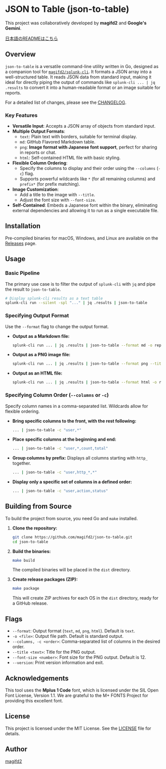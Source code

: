 # **JSON to Table (json-to-table)**

This project was collaboratively developed by **magifd2** and **Google's Gemini**.

[日本語のREADMEはこちら](README.ja.md)

## **Overview**

`json-to-table` is a versatile command-line utility written in Go, designed as a companion tool for [`magifd2/splunk-cli`](https://github.com/magifd2/splunk-cli). It formats a JSON array into a well-structured table. It reads JSON data from standard input, making it ideal for directly piping the output of commands like `splunk-cli ... | jq .results` to convert it into a human-readable format or an image suitable for reports.

For a detailed list of changes, please see the [CHANGELOG](CHANGELOG.md).

### **Key Features**

*   **Versatile Input**: Accepts a JSON array of objects from standard input.
*   **Multiple Output Formats**:
    *   `text`: Plain text with borders, suitable for terminal display.
    *   `md`: GitHub Flavored Markdown table.
    *   `png`: **Image format with Japanese font support**, perfect for sharing in reports or chat.
    *   `html`: Self-contained HTML file with basic styling.
*   **Flexible Column Ordering**:
    *   Specify the columns to display and their order using the `--columns` (`-c`) flag.
    *   Supports powerful wildcards like `*` (for all remaining columns) and `prefix*` (for prefix matching).
*   **Image Customization**:
    *   Add a title to the image with `--title`.
    *   Adjust the font size with `--font-size`.
*   **Self-Contained**: Embeds a Japanese font within the binary, eliminating external dependencies and allowing it to run as a single executable file.

## **Installation**

Pre-compiled binaries for macOS, Windows, and Linux are available on the [Releases](https://github.com/magifd2/json-to-table/releases) page.

## **Usage**

### **Basic Pipeline**

The primary use case is to filter the output of `splunk-cli` with `jq` and pipe the result to `json-to-table`.

```bash
# Display splunk-cli results as a text table
splunk-cli run --silent -spl "..." | jq .results | json-to-table
```

### **Specifying Output Format**

Use the `--format` flag to change the output format.

*   **Output as a Markdown file:**
    ```bash
    splunk-cli run ... | jq .results | json-to-table --format md -o report.md
    ```

*   **Output as a PNG image file:**
    ```bash
    splunk-cli run ... | jq .results | json-to-table --format png --title "DNS Query Ranking" -o report.png
    ```

*   **Output as an HTML file:**
    ```bash
    splunk-cli run ... | jq .results | json-to-table --format html -o report.html
    ```

### **Specifying Column Order (`--columns` or `-c`)**

Specify column names in a comma-separated list. Wildcards allow for flexible ordering.

*   **Bring specific columns to the front, with the rest following:**
    ```bash
    ... | json-to-table -c "user,*"
    ```

*   **Place specific columns at the beginning and end:**
    ```bash
    ... | json-to-table -c "user,*,count,total"
    ```

*   **Group columns by prefix:**
    Displays all columns starting with `http_` together.
    ```bash
    ... | json-to-table -c "user,http_*,*"
    ```

*   **Display only a specific set of columns in a defined order:**
    ```bash
    ... | json-to-table -c "user,action,status"
    ```

## **Building from Source**

To build the project from source, you need Go and `make` installed.

1.  **Clone the repository:**
    ```bash
    git clone https://github.com/magifd2/json-to-table.git
    cd json-to-table
    ```

2.  **Build the binaries:**
    ```bash
    make build
    ```
    The compiled binaries will be placed in the `dist` directory.

3.  **Create release packages (ZIP):**
    ```bash
    make package
    ```
    This will create ZIP archives for each OS in the `dist` directory, ready for a GitHub release.

## **Flags**

*   `--format`: Output format (`text`, `md`, `png`, `html`). Default is `text`.
*   `-o <file>`: Output file path. Default is standard output.
*   `--columns, -c <order>`: Comma-separated list of columns in the desired order.
*   `--title <text>`: Title for the PNG output.
*   `--font-size <number>`: Font size for the PNG output. Default is 12.
*   `--version`: Print version information and exit.

## **Acknowledgements**

This tool uses the **Mplus 1 Code** font, which is licensed under the SIL Open Font License, Version 1.1. We are grateful to the M+ FONTS Project for providing this excellent font.

## **License**

This project is licensed under the MIT License. See the [LICENSE](LICENSE) file for details.

## **Author**

[magifd2](https://github.com/magifd2)
